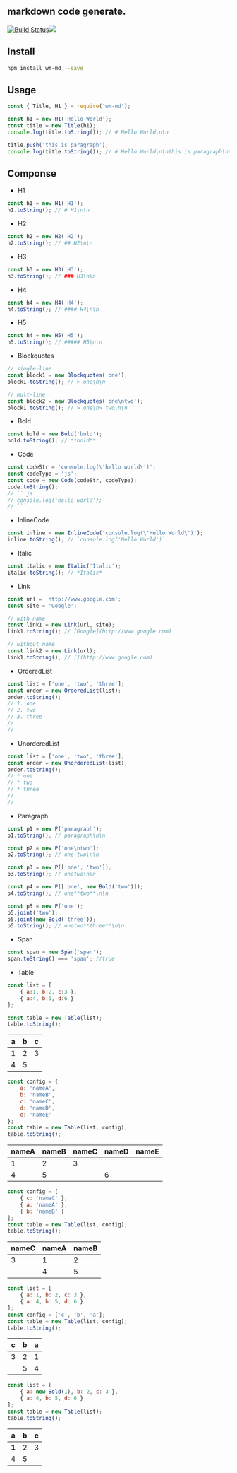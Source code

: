 markdown code generate.
---
[![Build Status](https://travis-ci.org/mapleincode/watermelon.svg?branch=master)](https://travis-ci.org/mapleincode/watermelon)[![](https://coveralls.io/repos/github/mapleincode/watermelon/badge.svg?branch=master)](https://coveralls.io/github/mapleincode/watermelon)
## Install

```sh
npm install wm-md --save
```

## Usage

```js
const { Title, H1 } = require('wm-md');

const h1 = new H1('Hello World');
const title = new Title(h1);
console.log(title.toString()); // # Hello World\n\n

title.push('this is paragraph');
console.log(title.toString()); // # Hello World\n\nthis is paragraph\n\n
```

## Componse

* H1

```js
const h1 = new H1('H1');
h1.toString(); // # H1\n\n
```

* H2

```js
const h2 = new H2('H2');
h2.toString(); // ## H2\n\n
```

* H3

```js
const h3 = new H3('H3');
h3.toString(); // ### H3\n\n
```

* H4

```js
const h4 = new H4('H4');
h4.toString(); // #### H4\n\n
```

* H5

```js
const h4 = new H5('H5');
h5.toString(); // ##### H5\n\n
```

* Blockquotes

```js
// single-line
const block1 = new Blockquotes('one');
block1.toString(); // > one\n\n

// mult-line
const block2 = new Blockquotes('one\ntwo');
block1.toString(); // > one\n> two\n\n
```

* Bold 

```js
const bold = new Bold('bold');
bold.toString(); // **bold**
```

* Code

```js
const codeStr = 'console.log(\'hello world\')';
const codeType = 'js';
const code = new Code(codeStr, codeType);
code.toString();
// ```js
// console.log('hello world');
// ```
```

* InlineCode

```js
const inline = new InlineCode('console.log(\'Hello World\')');
inline.toString(); // `console.log('Hello World')`
```

* Italic

```js
const italic = new Italic('Italic');
italic.toString(); // *Italic*
```

* Link

```js
const url = 'http://www.google.com';
const site = 'Google';

// with name
const link1 = new Link(url, site);
link1.toString(); // [Google](http://www.google.com)

// without name
const link2 = new Link(url);
link1.toString(); // [](http://www.google.com)
```

* OrderedList

```js
const list = ['one', 'two', 'three'];
const order = new OrderedList(list);
order.toString();
// 1. one
// 2. two
// 3. three
//
//
```

* UnorderedList

```js
const list = ['one', 'two', 'three'];
const order = new UnorderedList(list);
order.toString();
// * one
// * two
// * three
//
//
```



* Paragraph

```js
const p1 = new P('paragraph');
p1.toString(); // paragraph\n\n

const p2 = new P('one\ntwo');
p2.toString(); // one two\n\n

const p3 = new P(['one', 'two']);
p3.toString(); // onetwo\n\n

const p4 = new P(['one', new Bold('two')]);
p4.toString(); // one**two**\n\n

const p5 = new P('one');
p5.joint('two');
p5.joint(new Bold('three'));
p5.toString(); // onetwo**three**\n\n
```

* Span

```js
const span = new Span('span');
span.toString() === 'span'; //true
```

* Table

```js
const list = [
    { a:1, b:2, c:3 },
    { a:4, b:5, d:6 }
];
```

```js
const table = new Table(list);
table.toString();
```

| a    | b    | c    |
| ---- | ---- | ---- |
| 1    | 2    | 3    |
| 4    | 5    |      |

```js
const config = {
    a: 'nameA',
    b: 'nameB',
    c: 'nameC',
    d: 'nameD',
    e: 'nameE'
};
const table = new Table(list, config);
table.toString();
```

| nameA | nameB | nameC | nameD | nameE |
| ----- | ----- | ----- | ----- | ----- |
| 1     | 2     | 3     |       |       |
| 4     | 5     |       | 6     |       |

```js
const config = [
    { c: 'nameC' },
    { a: 'nameA' },
    { b: 'nameB' }
];
const table = new Table(list, config);
table.toString();
```

| nameC | nameA | nameB |
| ----- | ----- | ----- |
| 3     | 1     | 2     |
|       | 4     | 5     |

```js
const list = [
    { a: 1, b: 2, c: 3 },
    { a: 4, b: 5, d: 6 }
];
const config = ['c', 'b', 'a'];
const table = new Table(list, config);
table.toString();
```

| c    | b    | a    |
| ---- | ---- | ---- |
| 3    | 2    | 1    |
|      | 5    | 4    |

```js
const list = [
    { a: new Bold(1), b: 2, c: 3 },
    { a: 4, b: 5, d: 6 }
];
const table = new Table(list);
table.toString();
```

| a     | b    | c    |
| ----- | ---- | ---- |
| **1** | 2    | 3    |
| 4     | 5    |      |
